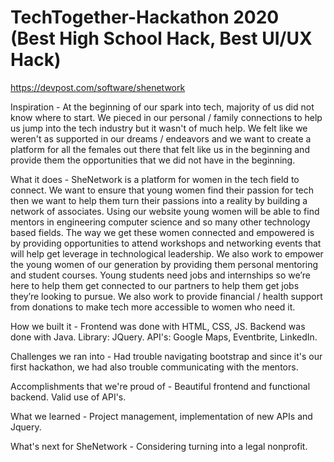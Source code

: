 # TechTogether-Hackathon 2020 (Best High School Hack, Best UI/UX Hack)
https://devpost.com/software/shenetwork

Inspiration - At the beginning of our spark into tech, majority of us did not know where to start. We pieced in our personal / family connections to help us jump into the tech industry but it wasn't of much help. We felt like we weren't as supported in our dreams / endeavors and we want to create a platform for all the females out there that felt like us in the beginning and provide them the opportunities that we did not have in the beginning.

What it does - SheNetwork is a platform for women in the tech field to connect. We want to ensure that young women find their passion for tech then we want to help them turn their passions into a reality by building a network of associates. Using our website young women will be able to find mentors in engineering computer science and so many other technology based fields. The way we get these women connected and empowered is by providing opportunities to attend workshops and networking events that will help get leverage in technological leadership. We also work to empower the young women of our generation by providing them personal mentoring and student courses. Young students need jobs and internships so we’re here to help them get connected to our partners to help them get jobs they’re looking to pursue. We also work to provide financial / health support from donations to make tech more accessible to women who need it.

How we built it - Frontend was done with HTML, CSS, JS. Backend was done with Java. Library: JQuery. API's: Google Maps, Eventbrite, LinkedIn.

Challenges we ran into - Had trouble navigating bootstrap and since it's our first hackathon, we had also trouble communicating with the mentors.

Accomplishments that we're proud of - Beautiful frontend and functional backend. Valid use of API's.

What we learned - Project management, implementation of new APIs and Jquery.

What's next for SheNetwork - Considering turning into a legal nonprofit.
